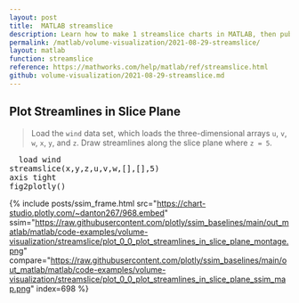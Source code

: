 ```yaml
---
layout: post
title:  MATLAB streamslice
description: Learn how to make 1 streamslice charts in MATLAB, then publish them to the Web with Plotly.
permalink: /matlab/volume-visualization/2021-08-29-streamslice/
layout: matlab
function: streamslice
reference: https://mathworks.com/help/matlab/ref/streamslice.html
github: volume-visualization/2021-08-29-streamslice.md
---
```


## Plot Streamlines in Slice Plane

> Load the `wind` data set, which loads the three-dimensional arrays `u`, `v`, `w`, `x`, `y`, and `z`. Draw streamlines along the slice plane where `z = 5`.

<pre class="mcode">
  load wind
streamslice(x,y,z,u,v,w,[],[],5)
axis tight
fig2plotly()
</pre>

{% include posts/ssim_frame.html 
  src="https://chart-studio.plotly.com/~danton267/968.embed" 
  ssim="https://raw.githubusercontent.com/plotly/ssim_baselines/main/out_matlab/matlab/code-examples/volume-visualization/streamslice/plot_0_0_plot_streamlines_in_slice_plane_montage.png" 
  compare="https://raw.githubusercontent.com/plotly/ssim_baselines/main/out_matlab/matlab/code-examples/volume-visualization/streamslice/plot_0_0_plot_streamlines_in_slice_plane_ssim_map.png" 
  index=698
%}



<!--------------------- EXAMPLE BREAK ------------------------->

